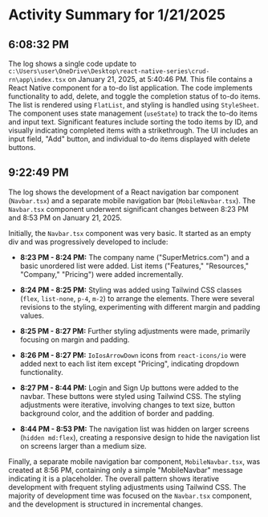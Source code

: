 # Activity Summary for 1/21/2025

## 6:08:32 PM
The log shows a single code update to `c:\Users\user\OneDrive\Desktop\react-native-series\crud-rn\app\index.tsx` on January 21, 2025, at 5:40:46 PM.  This file contains a React Native component for a to-do list application.  The code implements functionality to add, delete, and toggle the completion status of to-do items.  The list is rendered using `FlatList`, and styling is handled using `StyleSheet`.  The component uses state management (`useState`) to track the to-do items and input text.  Significant features include sorting the todo items by ID, and visually indicating completed items with a strikethrough.  The UI includes an input field, "Add" button, and individual to-do items displayed with delete buttons.


## 9:22:49 PM
The log shows the development of a React navigation bar component (`Navbar.tsx`) and a separate mobile navigation bar (`MobileNavbar.tsx`).  The `Navbar.tsx` component underwent significant changes between 8:23 PM and 8:53 PM on January 21, 2025.

Initially, the `Navbar.tsx` component was very basic.  It started as an empty div and was progressively developed to include:

* **8:23 PM - 8:24 PM:** The company name ("SuperMetrics.com") and a basic unordered list were added.  List items ("Features," "Resources," "Company," "Pricing") were added incrementally.

* **8:24 PM - 8:25 PM:** Styling was added using Tailwind CSS classes (`flex`, `list-none`, `p-4`, `m-2`) to arrange the elements.  There were several revisions to the styling, experimenting with different margin and padding values.

* **8:25 PM - 8:27 PM:**  Further styling adjustments were made, primarily focusing on margin and padding.

* **8:26 PM - 8:27 PM:** `IoIosArrowDown` icons from `react-icons/io` were added next to each list item except "Pricing", indicating dropdown functionality.

* **8:27 PM - 8:44 PM:**  Login and Sign Up buttons were added to the navbar.  These buttons were styled using Tailwind CSS.  The styling adjustments were iterative, involving changes to text size, button background color, and the addition of border and padding.

* **8:44 PM - 8:53 PM:**  The navigation list was hidden on larger screens (`hidden md:flex`), creating a responsive design to hide the navigation list on screens larger than a medium size.


Finally, a separate mobile navigation bar component, `MobileNavbar.tsx`, was created at 8:56 PM, containing only a simple "MobileNavbar" message indicating it is a placeholder. The overall pattern shows iterative development with frequent styling adjustments using Tailwind CSS.  The majority of development time was focused on the `Navbar.tsx` component, and the development is structured in incremental changes.
